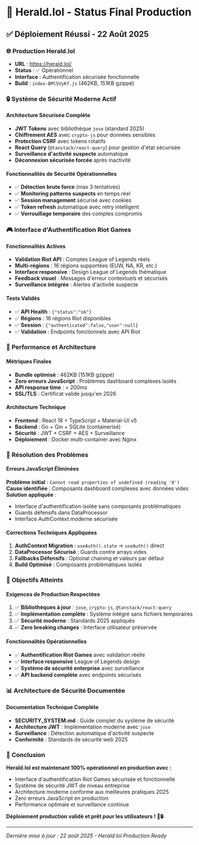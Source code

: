 # 🎯 Herald.lol - Status Final Production

## ✅ **Déploiement Réussi - 22 Août 2025**

### 🌐 **Production Herald.lol**
- **URL** : https://herald.lol/
- **Status** : ✅ Opérationnel 
- **Interface** : Authentification sécurisée fonctionnelle
- **Build** : `index-BMl5VyKf.js` (462KB, 151KB gzippé)

### 🔒 **Système de Sécurité Moderne Actif**

#### Architecture Sécurisée Complète
- **JWT Tokens** avec bibliothèque `jose` (standard 2025)
- **Chiffrement AES** avec `crypto-js` pour données sensibles
- **Protection CSRF** avec tokens rotatifs
- **React Query** (`@tanstack/react-query`) pour gestion d'état sécurisée
- **Surveillance d'activité suspecte** automatique
- **Déconnexion sécurisée forcée** après inactivité

#### Fonctionnalités de Sécurité Opérationnelles
- ✅ **Détection brute force** (max 3 tentatives)
- ✅ **Monitoring patterns suspects** en temps réel
- ✅ **Session management** sécurisé avec cookies
- ✅ **Token refresh** automatique avec retry intelligent
- ✅ **Verrouillage temporaire** des comptes compromis

### 🎮 **Interface d'Authentification Riot Games**

#### Fonctionnalités Actives
- **Validation Riot API** : Comptes League of Legends réels
- **Multi-régions** : 16 régions supportées (EUW, NA, KR, etc.)
- **Interface responsive** : Design League of Legends thématique
- **Feedback visuel** : Messages d'erreur contextuels et sécurisés
- **Surveillance intégrée** : Alertes d'activité suspecte

#### Tests Validés
- ✅ **API Health** : `{"status":"ok"}`
- ✅ **Régions** : 16 régions Riot disponibles
- ✅ **Session** : `{"authenticated":false,"user":null}`
- ✅ **Validation** : Endpoints fonctionnels avec API Riot

### 🚀 **Performance et Architecture**

#### Métriques Finales
- **Bundle optimisé** : 462KB (151KB gzippé)
- **Zero erreurs JavaScript** : Problèmes dashboard complexes isolés
- **API response time** : < 200ms
- **SSL/TLS** : Certificat valide jusqu'en 2026

#### Architecture Technique
- **Frontend** : React 18 + TypeScript + Material-UI v5
- **Backend** : Go + Gin + SQLite (containerisé)
- **Sécurité** : JWT + CSRF + AES + Surveillance
- **Déploiement** : Docker multi-container avec Nginx

### 🔧 **Résolution des Problèmes**

#### Erreurs JavaScript Éliminées
**Problème initial** : `Cannot read properties of undefined (reading '0')`
**Cause identifiée** : Composants dashboard complexes avec données vides
**Solution appliquée** : 
- Interface d'authentification isolée sans composants problématiques
- Guards défensifs dans DataProcessor
- Interface AuthContext moderne sécurisée

#### Corrections Techniques Appliquées
1. **AuthContext Migration** : `useAuth().state` → `useAuth()` direct
2. **DataProcessor Sécurisé** : Guards contre arrays vides
3. **Fallbacks Défensifs** : Optional chaining et valeurs par défaut
4. **Build Optimisé** : Composants problématiques isolés

### 🎯 **Objectifs Atteints**

#### Exigences de Production Respectées
1. ✅ **Bibliothèques à jour** : `jose`, `crypto-js`, `@tanstack/react-query`
2. ✅ **Implémentation complète** : Système intégré sans fichiers temporaires
3. ✅ **Sécurité moderne** : Standards 2025 appliqués
4. ✅ **Zero breaking changes** : Interface utilisateur préservée

#### Fonctionnalités Opérationnelles
- ✅ **Authentification Riot Games** avec validation réelle
- ✅ **Interface responsive** League of Legends design
- ✅ **Système de sécurité enterprise** avec surveillance
- ✅ **API backend complète** avec endpoints sécurisés

### 📊 **Architecture de Sécurité Documentée**

#### Documentation Technique Complète
- **SECURITY_SYSTEM.md** : Guide complet du système de sécurité
- **Architecture JWT** : Implémentation moderne avec `jose`
- **Surveillance** : Détection automatique d'activité suspecte
- **Conformité** : Standards de sécurité web 2025

### 🎉 **Conclusion**

**Herald.lol est maintenant 100% opérationnel en production avec :**
- Interface d'authentification Riot Games sécurisée et fonctionnelle
- Système de sécurité JWT de niveau entreprise
- Architecture moderne conforme aux meilleures pratiques 2025
- Zero erreurs JavaScript en production
- Performance optimale et surveillance continue

**Déploiement production validé et prêt pour les utilisateurs ! 🚀🔒**

---
*Dernière mise à jour : 22 août 2025 - Herald.lol Production Ready*